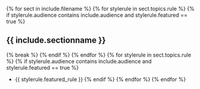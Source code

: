 {% for sect in include.filename %}
    {% for stylerule in sect.topics.rule %}
        {% if stylerule.audience contains include.audience and stylerule.featured == true %}
## {{ include.sectionname }}
{% break %}
        {% endif %}
    {% endfor %}
    {% for stylerule in sect.topics.rule %}
        {% if stylerule.audience contains include.audience and stylerule.featured == true %}
* {{ stylerule.featured_rule }}
        {% endif %}
    {% endfor %}
{% endfor %}
